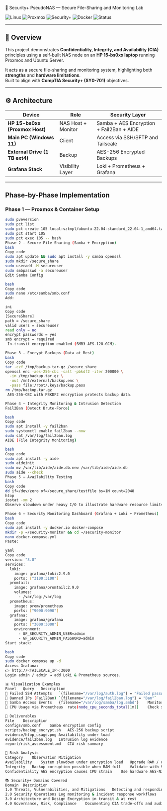 🔐 Security+ PseudoNAS — Secure File-Sharing and Monitoring Lab

![Linux](https://img.shields.io/badge/OS-Linux-blue?logo=linux)
![Proxmox](https://img.shields.io/badge/Hypervisor-Proxmox-red?logo=proxmox)
![Security+](https://img.shields.io/badge/Project-CompTIA%20Security%2B-yellow)
![Docker](https://img.shields.io/badge/Stack-Grafana%20%7C%20Loki%20%7C%20Prometheus-green)
![Status](https://img.shields.io/badge/Status-Completed-brightgreen)

---

## 🧭 Overview

This project demonstrates **Confidentiality, Integrity, and Availability (CIA)** principles using a self-built NAS node on an **HP 15-bs0xx laptop** running Proxmox and Ubuntu Server.

It acts as a secure file-sharing and monitoring system, highlighting both **strengths** and **hardware limitations**.  
Built to align with **CompTIA Security+ (SY0-701)** objectives.

---

## ⚙️ Architecture

| Device | Role | Security Layer |
|---------|------|----------------|
| **HP 15-bs0xx (Proxmox Host)** | NAS Host + Monitor | Samba + AES Encryption + Fail2Ban + AIDE |
| **Main PC (Windows 11)** | Client | Access via SSH/SFTP and Tailscale |
| **External Drive (1 TB ext4)** | Backup | AES-256 Encrypted Backups |
| **Grafana Stack** | Visibility Layer | Loki + Prometheus + Grafana |

---

##  Phase-by-Phase Implementation

### **Phase 1 — Proxmox & Container Setup**

```bash
sudo pveversion
sudo pct list
sudo pct create 105 local:vztmpl/ubuntu-22.04-standard_22.04-1_amd64.tar.zst -rootfs local-lvm:10 -hostname nas-ct -net0 name=eth0,bridge=vmbr0,ip=dhcp
sudo pct start 105
sudo pct exec 105 -- bash
Phase 2 — Secure File Sharing (Samba + Encryption)
bash
Copy code
sudo apt update && sudo apt install -y samba openssl
sudo mkdir /secure_share
sudo useradd -M secureuser
sudo smbpasswd -a secureuser
Edit Samba Config

bash
Copy code
sudo nano /etc/samba/smb.conf
Add:

ini
Copy code
[SecureShare]
path = /secure_share
valid users = secureuser
read only = no
encrypt passwords = yes
smb encrypt = required
 In-transit encryption enabled (SMB3 AES-128-GCM).

Phase 3 — Encrypt Backups (Data at Rest)
bash
Copy code
tar -czf /tmp/backup.tar.gz /secure_share
openssl enc -aes-256-cbc -salt -pbkdf2 -iter 200000 \
  -in /tmp/backup.tar.gz \
  -out /mnt/external/backup.enc \
  -pass file:/root/.keys/backup.pass
rm /tmp/backup.tar.gz
 AES-256-CBC with PBKDF2 encryption protects backup data.

Phase 4 — Integrity Monitoring & Intrusion Detection
Fail2Ban (Detect Brute-Force)

bash
Copy code
sudo apt install -y fail2ban
sudo systemctl enable fail2ban --now
sudo cat /var/log/fail2ban.log
AIDE (File Integrity Monitoring)

bash
Copy code
sudo apt install -y aide
sudo aideinit
sudo mv /var/lib/aide/aide.db.new /var/lib/aide/aide.db
sudo aide --check
Phase 5 — Availability Testing
bash
Copy code
dd if=/dev/zero of=/secure_share/testfile bs=1M count=2048
htop
iostat -xm 2
Observe slowdown under heavy I/O to illustrate hardware resource limits.

Phase 6 — Security Monitoring Dashboard (Grafana + Loki + Prometheus)
bash
Copy code
sudo apt install -y docker.io docker-compose
mkdir -p ~/security-monitor && cd ~/security-monitor
nano docker-compose.yml
Paste:

yaml
Copy code
version: "3.8"
services:
  loki:
    image: grafana/loki:2.9.0
    ports: ["3100:3100"]
  promtail:
    image: grafana/promtail:2.9.0
    volumes:
      - /var/log:/var/log
  prometheus:
    image: prom/prometheus
    ports: ["9090:9090"]
  grafana:
    image: grafana/grafana
    ports: ["3000:3000"]
    environment:
      - GF_SECURITY_ADMIN_USER=admin
      - GF_SECURITY_ADMIN_PASSWORD=admin
Start stack:

bash
Copy code
sudo docker compose up -d
Access Grafana:
👉 http://<TAILSCALE_IP>:3000
Login admin / admin → add Loki & Prometheus sources.

📊 Visualization Examples
Panel	Query	Description
🔐 Failed SSH Attempts	`{filename="/var/log/auth.log"}	= "Failed password"`
🚫 Banned IPs (Fail2Ban)	`{filename="/var/log/fail2ban.log"}	= "Ban"`
🧰 Samba Access Events	{filename="/var/log/samba/log.smbd"}	Monitor file-share access
💾 CPU Usage via Prometheus	rate(node_cpu_seconds_total[1m])	Check system load impact

🧾 Deliverables
File	Description
configs/smb.conf	Samba encryption config
scripts/backup_encrypt.sh	AES-256 backup script
evidence/htop_usage.png	Availability under load
evidence/fail2ban.log	Intrusion log evidence
report/risk_assessment.md	CIA risk summary

🧩 Risk Analysis
Category	Observation	Mitigation
Availability	System slowdown under encryption load	Upgrade RAM / offload to NAS hardware
Integrity	Backup corruption possible when RAM full	Validate with SHA256 hashes
Confidentiality	AES encryption causes CPU strain	Use hardware AES-NI or dedicated mini PC

📚 Security+ Domains Covered
Domain	Description
1.0 Threats, Vulnerabilities, and Mitigations	Detecting and responding to attacks (Fail2Ban, AIDE)
2.0 Security Operations	Log monitoring & incident response workflows
3.0 Architecture and Design	Encryption in transit & at rest
4.0 Governance, Risk, Compliance	Documenting CIA trade-offs and audit trails

